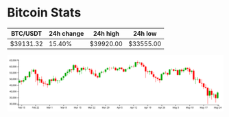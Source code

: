 # Bitcoin Stats

BTC/USDT|24h change|24h high|24h low|
|---|---|---|---|
|$39131.32|15.40%|$39920.00|$33555.00|

<img src="./chart.svg">
